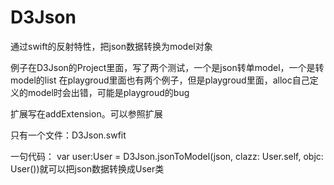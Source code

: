 # D3Json
通过swift的反射特性，把json数据转换为model对象

例子在D3Json的Project里面，写了两个测试，一个是json转单model，一个是转model的list
在playgroud里面也有两个例子，但是playgroud里面，alloc自己定义的model时会出错，可能是playgroud的bug


扩展写在addExtension。可以参照扩展

只有一个文件：D3Json.swfit

一句代码：
var user:User = D3Json.jsonToModel(json, clazz: User.self, objc: User())就可以把json数据转换成User类
